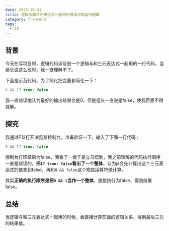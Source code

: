 ```yaml
---
date: 2023-10-31
title: 逻辑与和三元表达式一起用的错误代码运行理解
category: frontend
tags:
  - JS
---
```


## 背景

今天在写项目时，逻辑代码涉及到一个逻辑与和三元表达式一起用的一行代码，当组长说这么改时，我一直理解不了。

下面是示范代码，为了简化把变量都简化一下：

```js
0 && 1? true: false
```

我一直错误地认为最好的输出结果会是0，但是组长一直说是false，使我百思不得其解。

## 探究

我通过F12打开浏览器控制台，准备验证一下，输入了下面一行代码：

```js
0 && 1? true: false
```

控制台打印结果为false，我看了一会于是立马悟到，我之前理解的代码执行顺序一直是错误的，**把`1? true: false`看出了一个整体**，认为js会先计算出这个三元表达式的值拿到false，再和`0 && false`这个短路运算符做计算。

其实**正确的执行顺序是把`0 && 1`当作一个整体**，直接执行为false，得到结果false。

## 总结

当逻辑与和三元表达式一起用的时候，会直接计算前面的逻辑关系，得到最后三元的结果值。
